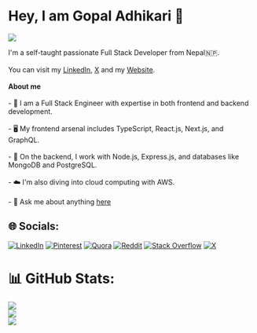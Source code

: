 # Hey, I am Gopal Adhikari 🦈

[![](https://visitcount.itsvg.in/api?id=gopaladhikari&icon=5&color=0)](https://visitcount.itsvg.in)

I'm a self-taught passionate Full Stack Developer from Nepal🇳🇵.<br><br>You can visit my [LinkedIn](https://www.linkedin.com/in/gopuadks/), [X](https://x.com/gopuadks) and my [Website](https://www.gopal-adhikari.com.np/).<br><br>**About me**<br><br>- 💼 I am a Full Stack Engineer with expertise in both frontend and backend development.<br><br>- 🖥️ My frontend arsenal includes TypeScript, React.js, Next.js, and GraphQL.<br><br>- 💾 On the backend, I work with Node.js, Express.js, and databases like MongoDB and PostgreSQL.<br><br>- ☁️ I'm also diving into cloud computing with AWS.<br><br>- 💬 Ask me about anything [here](https://www.gopal-adhikari.com.np/contact)

## 🌐 Socials:

[![LinkedIn](https://img.shields.io/badge/LinkedIn-%230077B5.svg?logo=linkedin&logoColor=white)](https://linkedin.com/in/https://www.linkedin.com/in/gopuadks/) [![Pinterest](https://img.shields.io/badge/Pinterest-%23E60023.svg?logo=Pinterest&logoColor=white)](https://www.quora.com/profile/Gopal-Adhikari-138) [![Quora](https://img.shields.io/badge/Quora-%23B92B27.svg?logo=Quora&logoColor=white)](https://quora.com/profile/https://www.quora.com/profile/Gopal-Adhikari-138) [![Reddit](https://img.shields.io/badge/Reddit-%23FF4500.svg?logo=Reddit&logoColor=white)](https://www.reddit.com/user/gopuadks_/) [![Stack Overflow](https://img.shields.io/badge/-Stackoverflow-FE7A16?logo=stack-overflow&logoColor=white)](https://stackoverflow.com/users/17658400/gopal-adhikari) [![X](https://img.shields.io/badge/X-black.svg?logo=X&logoColor=white)](https://x.com/gopuadks)

# 📊 GitHub Stats:

![](https://github-readme-stats.vercel.app/api?username=gopaladhikari&theme=dark&hide_border=false&include_all_commits=false&count_private=false)<br/>
![](https://github-readme-streak-stats.herokuapp.com/?user=gopaladhikari&theme=dark&hide_border=false)<br/>
![](https://github-readme-stats.vercel.app/api/top-langs/?username=gopaladhikari&theme=dark&hide_border=false&include_all_commits=false&count_private=false&layout=compact)
